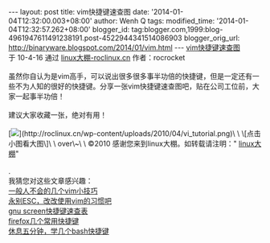 --- layout: post title: vim快捷键速查图 date:
'2014-01-04T12:32:00.003+08:00' author: Wenh Q tags: modified\_time:
'2014-01-04T12:32:57.262+08:00' blogger\_id:
tag:blogger.com,1999:blog-4961947611491238191.post-4522944341514086903
blogger\_orig\_url: http://binaryware.blogspot.com/2014/01/vim.html ---
[vim快捷键速查图](http://roclinux.cn/?p=1836)\
于 10-4-16 通过 [linux大棚-roclinux.cn](http://roclinux.cn/)
作者：rocrocket\
\
虽然你自认为是vim高手，可以说出很多很多事半功倍的快捷键，但是一定还有一些不为人知的很好的快捷键。分享一张vim快捷键速查图吧，贴在公司工位前，大家一起事半功倍！\
\
建议大家收藏一张，绝对有用！\
\
[![](https://images-blogger-opensocial.googleusercontent.com/gadgets/proxy?url=http%3A%2F%2Froclinux.cn%2Fwp-content%2Fuploads%2F2010%2F04%2Fvi_tutorial-150x150.png&container=blogger&gadget=a&rewriteMime=image%2F*)](http://roclinux.cn/wp-content/uploads/2010/04/vi_tutorial.png)\
\
\[点击小图看大图\]\
\
over\~\
\
©2010 感谢您来到linux大棚。如转载请注明："
[linux大棚](http://roclinux.cn/)"\
\
.\
我猜您对这些文章感兴趣：\
[一般人不会的几个vim小技巧](http://roclinux.cn/?p=1621)\
[永别ESC，改改使用vim的习惯吧](http://roclinux.cn/?p=1466)\
[gnu screen快捷键速查表](http://roclinux.cn/?p=1742)\
[firefox几个常用快捷键](http://roclinux.cn/?p=1018)\
[休息五分钟，学几个bash快捷键](http://roclinux.cn/?p=864)
